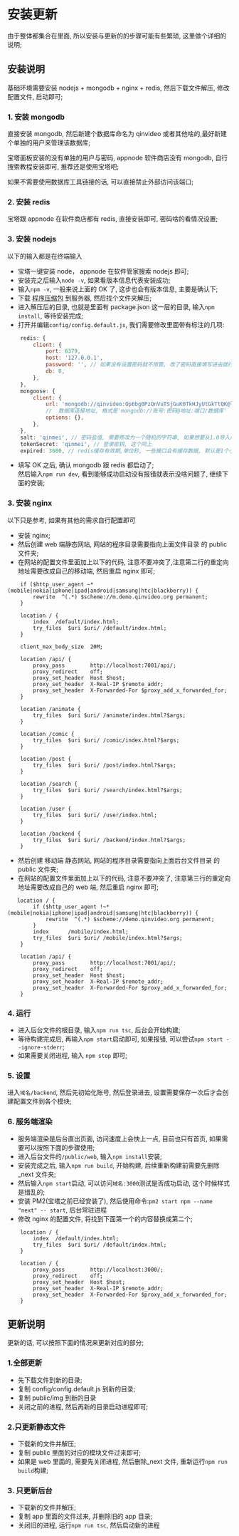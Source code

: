 # 安装更新

由于整体都集合在里面, 所以安装与更新的的步骤可能有些繁琐, 这里做个详细的说明;

## 安装说明

基础环境需要安装 nodejs + mongodb + nginx + redis, 然后下载文件解压, 修改配置文件, 启动即可;

### 1. 安装 mongodb

直接安装 mongodb, 然后新建个数据库命名为 qinvideo 或者其他啥的,最好新建个单独的用户来管理该数据库;

宝塔面板安装的没有单独的用户与密码, appnode 软件商店没有 mongodb, 自行搜索教程安装即可, 推荐还是使用宝塔吧;

如果不需要使用数据库工具链接的话, 可以直接禁止外部访问该端口;

### 2. 安装 redis

宝塔跟 appnode 在软件商店都有 redis, 直接安装即可, 密码啥的看情况设置;

### 3. 安装 nodejs

以下的输入都是在终端输入

- 宝塔一键安装 node， appnode 在软件管家搜索 nodejs 即可;
- 安装完之后输入`node -v`, 如果看版本信息代表安装成功;
- 输入`npm -v`, 一般来说上面的 OK 了, 这步也会有版本信息, 主要是确认下;
- 下载 [程序压缩包](https://github.com/Qinmei/qinVideo/archive/2.0.zip) 到服务器, 然后找个文件夹解压;
- 进入解压后的目录, 也就是里面有 package.json 这一层的目录, 输入`npm install`, 等待安装完成;
- 打开并编辑`config/config.default.js`, 我们需要修改里面带有标注的几项:

```js
    redis: {
        client: {
            port: 6379,
            host: '127.0.0.1',
            password: '', // 如果没有设置密码就不用管, 改了密码直接填写进去就行
            db: 0,
        },
    },
    mongoose: {
        client: {
            url: 'mongodb://qinvideo:Op6bg0PzQnVuTSjGuK0TkHJyUtGkTtQK@localhost:27017/qinvideo',
            //  数据库连接地址, 格式是'mongodb://账号:密码@地址:端口/数据库'
            options: {},
        },
    },
    salt: 'qinmei', // 密码盐值, 需要修改为一个随机的字符串, 如果想要从1.0导入用户数据进来, 就填写一样的
    tokenSecret: 'qinmei', // 登录密钥, 这个同上
    expired: 3600, // redis缓存有效期,单位秒, 一些接口会有缓存数据, 默认是1个小时, 根据自己的实际情况而定, 网站更新不频繁就填长点
```

- 填写 OK 之后, 确认 mongodb 跟 redis 都启动了;<br />
  然后输入`npm run dev`, 看到能够成功启动没有报错就表示没啥问题了, 继续下面的安装;

### 3. 安装 nginx

以下只是参考, 如果有其他的需求自行配置即可

- 安装 nginx;
- 然后创建 web 端静态网站, 网站的程序目录需要指向上面文件目录 的 public 文件夹;
- 在网站的配置文件里面加上以下的代码, 注意不要冲突了,注意第二行的重定向地址需要改成自己的移动端, 然后重启 nginx 即可;

```apacheconf
    if ($http_user_agent ~* (mobile|nokia|iphone|ipad|android|samsung|htc|blackberry)) {
        rewrite  ^(.*) $scheme://m.demo.qinvideo.org permanent;
    }

    location / {
        index  /default/index.html;
        try_files  $uri $uri/ /default/index.html;
    }

    client_max_body_size  20M;

    location /api/ {
        proxy_pass        http://localhost:7001/api/;
        proxy_redirect    off;
        proxy_set_header  Host $host;
        proxy_set_header  X-Real-IP $remote_addr;
        proxy_set_header  X-Forwarded-For $proxy_add_x_forwarded_for;
    }

    location /animate {
        try_files  $uri $uri/ /animate/index.html?$args;
    }

    location /comic {
        try_files  $uri $uri/ /comic/index.html?$args;
    }

    location /post {
        try_files  $uri $uri/ /post/index.html?$args;
    }

    location /search {
        try_files  $uri $uri/ /search/index.html?$args;
    }

    location /user {
        try_files  $uri $uri/ /user/index.html;
    }

    location /backend {
        try_files  $uri $uri/ /backend/index.html?$args;
    }
```

- 然后创建 移动端 静态网站, 网站的程序目录需要指向上面后台文件目录 的 public 文件夹;
- 在网站的配置文件里面加上以下的代码, 注意不要冲突了, 注意第三行的重定向地址需要改成自己的 web 端, 然后重启 nginx 即可;

```apacheconf
   location / {
        if ($http_user_agent !~* (mobile|nokia|iphone|ipad|android|samsung|htc|blackberry)) {
            rewrite  ^(.*) $scheme://demo.qinvideo.org permanent;
        }
        index      /mobile/index.html;
        try_files  $uri $uri/ /mobile/index.html?$args;
    }

    location /api/ {
        proxy_pass        http://localhost:7001/api/;
        proxy_redirect    off;
        proxy_set_header  Host $host;
        proxy_set_header  X-Real-IP $remote_addr;
        proxy_set_header  X-Forwarded-For $proxy_add_x_forwarded_for;
    }
```

### 4. 运行

- 进入后台文件的根目录, 输入`npm run tsc`, 后台会开始构建;
- 等待构建完成后, 再输入`npm start`启动即可, 如果报错, 可以尝试`npm start --ignore-stderr`;
- 如果需要关闭进程, 输入 `npm stop` 即可;

### 5. 设置

进入`域名/backend`, 然后先初始化账号, 然后登录进去, 设置需要保存一次后才会创建配置文件到各个模块;

### 6. 服务端渲染

- 服务端渲染是后台直出页面, 访问速度上会快上一点, 目前也只有首页, 如果需要可以按照下面的步骤使用;
- 进入后台文件的`/public/web`, 输入`npm install`安装;
- 安装完成之后, 输入`npm run build`, 开始构建, 后续重新构建前需要先删除\_next 文件夹;
- 然后输入`npm start`启动, 可以访问`域名:3000`测试是否成功启动, 这个时候样式是错乱的;
- 安装 PM2(宝塔之前已经安装了), 然后使用命令:`pm2 start npm --name "next" -- start`, 后台常驻进程
- 修改 nginx 的配置文件, 将找到下面第一个的内容替换成第二个;

```apacheconf
    location / {
        index  /default/index.html;
        try_files  $uri $uri/ /default/index.html;
    }
```

```apacheconf
    location / {
        proxy_pass        http://localhost:3000/;
        proxy_redirect    off;
        proxy_set_header  Host $host;
        proxy_set_header  X-Real-IP $remote_addr;
        proxy_set_header  X-Forwarded-For $proxy_add_x_forwarded_for;
    }
```

## 更新说明

更新的话, 可以按照下面的情况来更新对应的部分;

### 1.全部更新

- 先下载文件到新的目录;
- 复制 config/config.default.js 到新的目录;
- 复制 public/img 到新的目录
- 关闭之前的进程, 然后再新的目录启动进程即可;

### 2.只更新静态文件

- 下载新的文件并解压;
- 复制 public 里面的对应的模块文件过来即可;
- 如果是 web 里面的, 需要先关闭进程, 然后删除\_next 文件, 重新运行`npm run build`构建;

### 3. 只更新后台

- 下载新的文件并解压;
- 复制 app 里面的文件过来, 并删除旧的 app 目录;
- 关闭旧的进程, 运行`npm run tsc`, 然后启动新的进程
